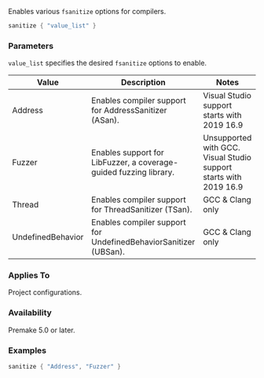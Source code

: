 Enables various `fsanitize` options for compilers.

```lua
sanitize { "value_list" }
```

### Parameters ###

`value_list` specifies the desired `fsanitize` options to enable.

| Value             | Description                                            | Notes |
|-------------------|--------------------------------------------------------|---|
| Address           | Enables compiler support for AddressSanitizer (ASan). | Visual Studio support starts with 2019 16.9 |
| Fuzzer            | Enables support for LibFuzzer, a coverage-guided fuzzing library. | Unsupported with GCC. Visual Studio support starts with 2019 16.9 |
| Thread            | Enables compiler support for ThreadSanitizer (TSan). | GCC & Clang only |
| UndefinedBehavior | Enables compiler support for UndefinedBehaviorSanitizer (UBSan). | GCC & Clang only |

### Applies To ###

Project configurations.

### Availability ###

Premake 5.0 or later.

### Examples ###

```lua
sanitize { "Address", "Fuzzer" }
```
